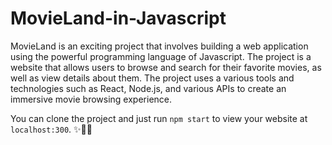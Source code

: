 # MovieLand-in-Javascript


MovieLand is an exciting project that involves building a web application using the powerful programming language of Javascript. The project is a website that allows users to browse and search for their favorite movies, as well as view details about them. The project uses a various tools and technologies such as React, Node.js, and various APIs to create an immersive movie browsing experience.

You can clone the project and just run `npm start` to view your website at `localhost:300`. ✨🎉🎊

